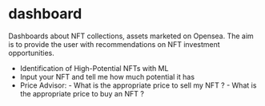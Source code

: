 # dashboard
Dashboards about NFT collections, assets marketed on Opensea. 
The aim is to provide the user with recommendations on NFT investment opportunities.

- Identification of High-Potential NFTs with ML
- Input your NFT and tell me how much potential it has
- Price Advisor: 
                - What is the appropriate price to sell my NFT ?
                - What is the appropriate price to buy an NFT ?
